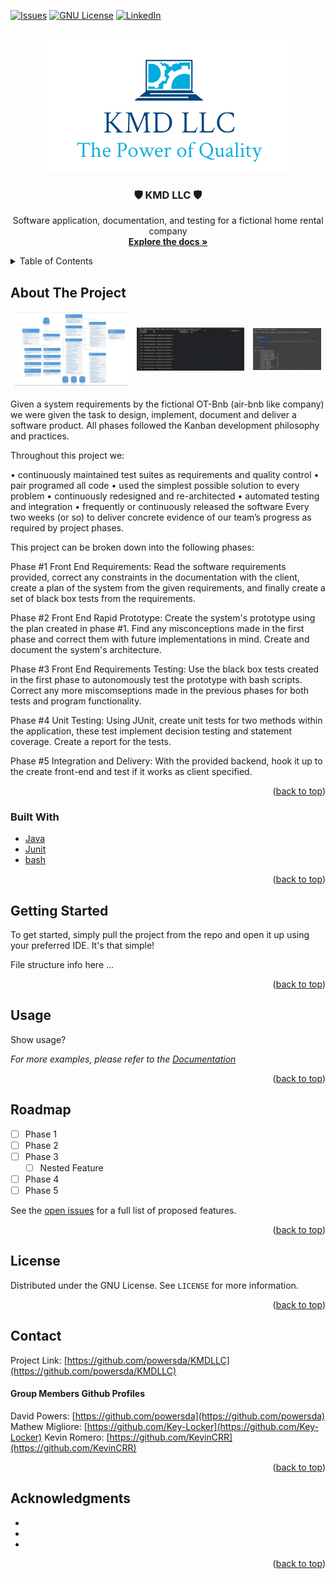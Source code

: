<div id="top"></div>

<!-- PROJECT SHIELDS -->
<!--
*** I'm using markdown "reference style" links for readability.
*** Reference links are enclosed in brackets [ ] instead of parentheses ( ).
*** See the bottom of this document for the declaration of the reference variables
*** for contributors-url, forks-url, etc. This is an optional, concise syntax you may use.
*** https://www.markdownguide.org/basic-syntax/#reference-style-links
-->
[![Issues][issues-shield]][issues-url]
[![GNU License][license-shield]][license-url]
[![LinkedIn][linkedin-shield]][linkedin-url]



<!-- PROJECT LOGO -->
<br />
<div align="center">
  <a href="https://github.com/powersda/KMDLLC">
    <img src="https://github.com/powersda/KMDLLC/blob/main/images/logo.png?raw=true" alt="Logo" width="384px" height="211px">
  </a>

<h3 align="center">🛡️ KMD LLC 🛡️</h3>

  <p align="center">
    Software application, documentation, and testing for a fictional home rental company 
    <br />
    <a href="https://github.com/powersda/KMDLLC/tree/main/documentation"><strong>Explore the docs »</strong></a>
    <br />
  </p>
</div>



<!-- TABLE OF CONTENTS -->
<details>
  <summary>Table of Contents</summary>
  <ol>
    <li>
      <a href="#about-the-project">About The Project</a>
      <ul>
        <li><a href="#built-with">Built With</a></li>
      </ul>
    </li>
    <li>
      <a href="#getting-started">Getting Started</a>
    </li>
    <li><a href="#usage">Usage</a></li>
    <li><a href="#roadmap">Roadmap</a></li>
    <li><a href="#license">License</a></li>
    <li><a href="#contact">Contact</a></li>
    <li><a href="#acknowledgments">Acknowledgments</a></li>
  </ol>
</details>



<!-- ABOUT THE PROJECT -->
## About The Project

<table outline="none">
<thead>
  <tr>
    <td><img src="https://github.com/powersda/KMDLLC/blob/main/images/UML.png?raw=true" alt="UML"></td>
    <td><img src="https://github.com/powersda/KMDLLC/blob/main/images/testsreport.png?raw=true" alt="Black Box Test"></td>
    <td><img src="https://github.com/powersda/KMDLLC/blob/main/images/unittest.png?raw=true" alt="Unit Test"></td>
  </tr>
</thead>
</table>




Given a system requirements by the fictional OT-Bnb (air-bnb like company) we were given the task to design, implement, document and deliver a software product. All phases followed the Kanban development philosophy and practices. 

Throughout this project we:

• continuously maintained test suites as requirements and quality control
• pair programed all code
• used the simplest possible solution to every problem
• continuously redesigned and re-architected
• automated testing and integration
• frequently or continuously released the software Every two weeks (or so) to deliver concrete evidence of our team’s progress as required by project phases.

This project can be broken down into the following phases:

Phase #1 Front End Requirements: Read the software requirements provided, correct any constraints in the documentation with the client, create a plan of the system from the given requirements, and finally  create a set of black box tests from the requirements.

Phase #2 Front End Rapid Prototype: Create the system's prototype using the plan created in phase #1. Find any misconceptions made in the first phase and correct them with future implementations in mind. Create and document the system's architecture. 

Phase #3 Front End Requirements Testing: Use the black box tests created in the first phase to autonomously test the prototype with bash scripts. Correct any more miscomseptions made in the previous phases for both tests and program functionality. 

Phase #4  Unit Testing: Using JUnit, create unit tests for two methods within the application, these test implement decision testing and statement coverage. Create a report for the tests.

 Phase #5  Integration and Delivery: With the provided backend, hook it up to the create front-end and test if it works as client specified. 
 
<p align="right">(<a href="#top">back to top</a>)</p>



### Built With

* [Java](https://www.java.com/en/)
* [Junit](https://junit.org/junit5/)
* [bash](https://www.gnu.org/software/bash/)

<p align="right">(<a href="#top">back to top</a>)</p>



<!-- GETTING STARTED -->
## Getting Started

To get started, simply pull the project from the repo and open it up using your preferred IDE. It's that simple!

File structure info here ...

<p align="right">(<a href="#top">back to top</a>)</p>



<!-- USAGE EXAMPLES -->
## Usage

Show usage?

_For more examples, please refer to the [Documentation](https://github.com/powersda/KMDLLC/tree/main/documentation)_

<p align="right">(<a href="#top">back to top</a>)</p>

<!-- ROADMAP -->
## Roadmap

- [ ] Phase 1
- [ ] Phase 2
- [ ] Phase 3
    - [ ] Nested Feature
 - [ ] Phase 4
 - [ ] Phase 5

See the [open issues](https://github.com/powersda/KMDLLC/tree/main/documentation) for a full list of proposed features.

<p align="right">(<a href="#top">back to top</a>)</p>

<!-- LICENSE -->
## License

Distributed under the GNU License. See `LICENSE` for more information.

<p align="right">(<a href="#top">back to top</a>)</p>



<!-- CONTACT -->
## Contact
Project Link: [https://github.com/powersda/KMDLLC](https://github.com/powersda/KMDLLC)

#### Group Members Github Profiles
David Powers: [https://github.com/powersda](https://github.com/powersda)
Mathew Migliore: [https://github.com/Key-Locker](https://github.com/Key-Locker)
Kevin Romero: [https://github.com/KevinCRR](https://github.com/KevinCRR)

<p align="right">(<a href="#top">back to top</a>)</p>

<!-- ACKNOWLEDGMENTS -->
## Acknowledgments

* []()
* []()
* []()

<p align="right">(<a href="#top">back to top</a>)</p>

<!-- MARKDOWN LINKS & IMAGES -->
<!-- https://www.markdownguide.org/basic-syntax/#reference-style-links -->
[forks-shield]: https://img.shields.io/github/forks/github_username/repo_name.svg?style=for-the-badge
[forks-url]: https://github.com/github_username/repo_name/network/members
[issues-shield]: https://img.shields.io/github/issues/powersda/KMDLLC.svg?style=for-the-badge
[issues-url]: https://github.com/powersda/KMDLLC/issues
[license-shield]: https://img.shields.io/github/license/powersda/KMDLLC.svg?style=for-the-badge
[license-url]: https://github.com/powersda/KMDLLC/blob/main/LICENSE
[linkedin-shield]: https://img.shields.io/badge/-LinkedIn-black.svg?style=for-the-badge&logo=linkedin&colorB=555
[linkedin-url]: https://linkedin.com/in/linkedin_username

